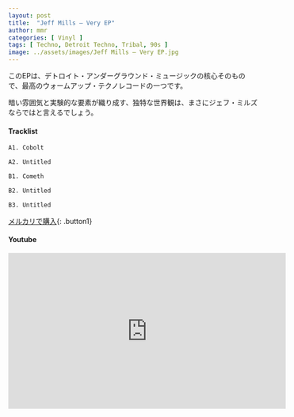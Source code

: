 ```yaml
---
layout: post
title:  "Jeff Mills – Very EP"
author: mmr
categories: [ Vinyl ]
tags: [ Techno, Detroit Techno, Tribal, 90s ]
image: ../assets/images/Jeff Mills – Very EP.jpg
---
```


このEPは、デトロイト・アンダーグラウンド・ミュージックの核心そのもので、最高のウォームアップ・テクノレコードの一つです。

暗い雰囲気と実験的な要素が織り成す、独特な世界観は、まさにジェフ・ミルズならではと言えるでしょう。

#### Tracklist
```md
A1. Cobolt

A2. Untitled

B1. Cometh

B2. Untitled

B3. Untitled
```

[メルカリで購入](https://jp.mercari.com/item/m40010323635?afid=6142608987){: .button1}

#### Youtube
<iframe width="560" height="315" src="https://www.youtube.com/embed/ZPgiF_S1pAA?si=dKqOwiHRhoS9WOC2" title="YouTube video player" frameborder="0" allow="accelerometer; autoplay; clipboard-write; encrypted-media; gyroscope; picture-in-picture; web-share" referrerpolicy="strict-origin-when-cross-origin" allowfullscreen></iframe>